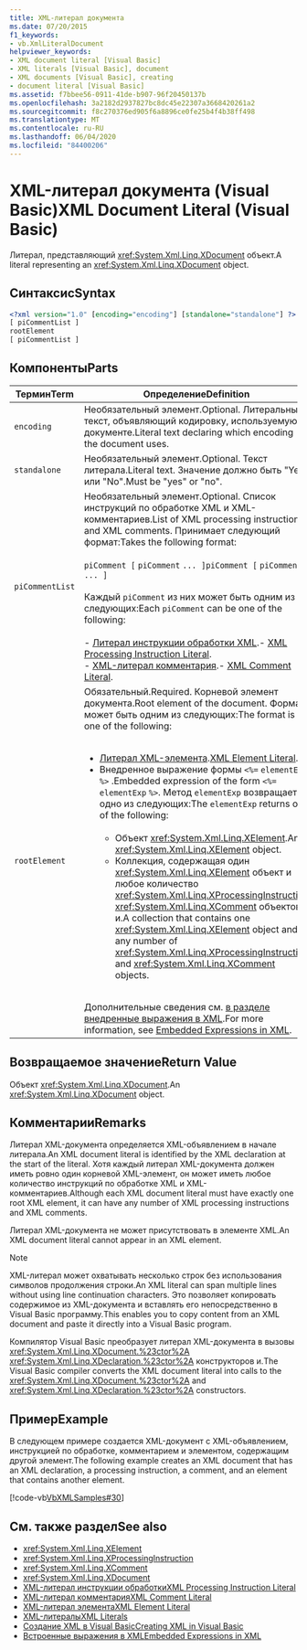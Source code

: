 ```yaml
---
title: XML-литерал документа
ms.date: 07/20/2015
f1_keywords:
- vb.XmlLiteralDocument
helpviewer_keywords:
- XML document literal [Visual Basic]
- XML literals [Visual Basic], document
- XML documents [Visual Basic], creating
- document literal [Visual Basic]
ms.assetid: f7bbee56-0911-41de-b907-96f20450137b
ms.openlocfilehash: 3a2182d2937827bc8dc45e22307a3668420261a2
ms.sourcegitcommit: f8c270376ed905f6a8896ce0fe25b4f4b38ff498
ms.translationtype: MT
ms.contentlocale: ru-RU
ms.lasthandoff: 06/04/2020
ms.locfileid: "84400206"
---
```

# <a name="xml-document-literal-visual-basic"></a><span data-ttu-id="8d0a7-102">XML-литерал документа (Visual Basic)</span><span class="sxs-lookup"><span data-stu-id="8d0a7-102">XML Document Literal (Visual Basic)</span></span>
<span data-ttu-id="8d0a7-103">Литерал, представляющий <xref:System.Xml.Linq.XDocument> объект.</span><span class="sxs-lookup"><span data-stu-id="8d0a7-103">A literal representing an <xref:System.Xml.Linq.XDocument> object.</span></span>  
  
## <a name="syntax"></a><span data-ttu-id="8d0a7-104">Синтаксис</span><span class="sxs-lookup"><span data-stu-id="8d0a7-104">Syntax</span></span>  
  
```xml  
<?xml version="1.0" [encoding="encoding"] [standalone="standalone"] ?>  
[ piCommentList ]  
rootElement  
[ piCommentList ]  
```  
  
## <a name="parts"></a><span data-ttu-id="8d0a7-105">Компоненты</span><span class="sxs-lookup"><span data-stu-id="8d0a7-105">Parts</span></span>  
  
|<span data-ttu-id="8d0a7-106">Термин</span><span class="sxs-lookup"><span data-stu-id="8d0a7-106">Term</span></span>|<span data-ttu-id="8d0a7-107">Определение</span><span class="sxs-lookup"><span data-stu-id="8d0a7-107">Definition</span></span>|  
|---|---|  
|`encoding`|<span data-ttu-id="8d0a7-108">Необязательный элемент.</span><span class="sxs-lookup"><span data-stu-id="8d0a7-108">Optional.</span></span> <span data-ttu-id="8d0a7-109">Литеральный текст, объявляющий кодировку, используемую в документе.</span><span class="sxs-lookup"><span data-stu-id="8d0a7-109">Literal text declaring which encoding the document uses.</span></span>|  
|`standalone`|<span data-ttu-id="8d0a7-110">Необязательный элемент.</span><span class="sxs-lookup"><span data-stu-id="8d0a7-110">Optional.</span></span> <span data-ttu-id="8d0a7-111">Текст литерала.</span><span class="sxs-lookup"><span data-stu-id="8d0a7-111">Literal text.</span></span> <span data-ttu-id="8d0a7-112">Значение должно быть "Yes" или "No".</span><span class="sxs-lookup"><span data-stu-id="8d0a7-112">Must be "yes" or "no".</span></span>|  
|`piCommentList`|<span data-ttu-id="8d0a7-113">Необязательный элемент.</span><span class="sxs-lookup"><span data-stu-id="8d0a7-113">Optional.</span></span> <span data-ttu-id="8d0a7-114">Список инструкций по обработке XML и XML-комментариев.</span><span class="sxs-lookup"><span data-stu-id="8d0a7-114">List of XML processing instructions and XML comments.</span></span> <span data-ttu-id="8d0a7-115">Принимает следующий формат:</span><span class="sxs-lookup"><span data-stu-id="8d0a7-115">Takes the following format:</span></span><br /><br /> <span data-ttu-id="8d0a7-116">`piComment [` `piComment` `... ]`</span><span class="sxs-lookup"><span data-stu-id="8d0a7-116">`piComment [` `piComment` `... ]`</span></span><br /><br /> <span data-ttu-id="8d0a7-117">Каждый `piComment` из них может быть одним из следующих:</span><span class="sxs-lookup"><span data-stu-id="8d0a7-117">Each `piComment` can be one of the following:</span></span><br /><br /> <span data-ttu-id="8d0a7-118">-   [Литерал инструкции обработки XML](xml-processing-instruction-literal.md).</span><span class="sxs-lookup"><span data-stu-id="8d0a7-118">-   [XML Processing Instruction Literal](xml-processing-instruction-literal.md).</span></span><br /><span data-ttu-id="8d0a7-119">-   [XML-литерал комментария](xml-comment-literal.md).</span><span class="sxs-lookup"><span data-stu-id="8d0a7-119">-   [XML Comment Literal](xml-comment-literal.md).</span></span>|  
|`rootElement`|<span data-ttu-id="8d0a7-120">Обязательный.</span><span class="sxs-lookup"><span data-stu-id="8d0a7-120">Required.</span></span> <span data-ttu-id="8d0a7-121">Корневой элемент документа.</span><span class="sxs-lookup"><span data-stu-id="8d0a7-121">Root element of the document.</span></span> <span data-ttu-id="8d0a7-122">Формат может быть одним из следующих:</span><span class="sxs-lookup"><span data-stu-id="8d0a7-122">The format is one of the following:</span></span><br /><br /> <ul><li><span data-ttu-id="8d0a7-123">[Литерал XML-элемента](xml-element-literal.md).</span><span class="sxs-lookup"><span data-stu-id="8d0a7-123">[XML Element Literal](xml-element-literal.md).</span></span></li><li><span data-ttu-id="8d0a7-124">Внедренное выражение формы `<%=` `elementExp` `%>` .</span><span class="sxs-lookup"><span data-stu-id="8d0a7-124">Embedded expression of the form `<%=` `elementExp` `%>`.</span></span> <span data-ttu-id="8d0a7-125">Метод `elementExp` возвращает одно из следующих:</span><span class="sxs-lookup"><span data-stu-id="8d0a7-125">The `elementExp` returns one of the following:</span></span><br /><br /> <ul><li><span data-ttu-id="8d0a7-126">Объект <xref:System.Xml.Linq.XElement>.</span><span class="sxs-lookup"><span data-stu-id="8d0a7-126">An <xref:System.Xml.Linq.XElement> object.</span></span></li><li><span data-ttu-id="8d0a7-127">Коллекция, содержащая один <xref:System.Xml.Linq.XElement> объект и любое количество <xref:System.Xml.Linq.XProcessingInstruction> <xref:System.Xml.Linq.XComment> объектов и.</span><span class="sxs-lookup"><span data-stu-id="8d0a7-127">A collection that contains one <xref:System.Xml.Linq.XElement> object and any number of <xref:System.Xml.Linq.XProcessingInstruction> and <xref:System.Xml.Linq.XComment> objects.</span></span></li></ul></li></ul><br /> <span data-ttu-id="8d0a7-128">Дополнительные сведения см. [в разделе внедренные выражения в XML](../../programming-guide/language-features/xml/embedded-expressions-in-xml.md).</span><span class="sxs-lookup"><span data-stu-id="8d0a7-128">For more information, see [Embedded Expressions in XML](../../programming-guide/language-features/xml/embedded-expressions-in-xml.md).</span></span>|  
  
## <a name="return-value"></a><span data-ttu-id="8d0a7-129">Возвращаемое значение</span><span class="sxs-lookup"><span data-stu-id="8d0a7-129">Return Value</span></span>  
 <span data-ttu-id="8d0a7-130">Объект <xref:System.Xml.Linq.XDocument>.</span><span class="sxs-lookup"><span data-stu-id="8d0a7-130">An <xref:System.Xml.Linq.XDocument> object.</span></span>  
  
## <a name="remarks"></a><span data-ttu-id="8d0a7-131">Комментарии</span><span class="sxs-lookup"><span data-stu-id="8d0a7-131">Remarks</span></span>  
 <span data-ttu-id="8d0a7-132">Литерал XML-документа определяется XML-объявлением в начале литерала.</span><span class="sxs-lookup"><span data-stu-id="8d0a7-132">An XML document literal is identified by the XML declaration at the start of the literal.</span></span> <span data-ttu-id="8d0a7-133">Хотя каждый литерал XML-документа должен иметь ровно один корневой XML-элемент, он может иметь любое количество инструкций по обработке XML и XML-комментариев.</span><span class="sxs-lookup"><span data-stu-id="8d0a7-133">Although each XML document literal must have exactly one root XML element, it can have any number of XML processing instructions and XML comments.</span></span>  
  
 <span data-ttu-id="8d0a7-134">Литерал XML-документа не может присутствовать в элементе XML.</span><span class="sxs-lookup"><span data-stu-id="8d0a7-134">An XML document literal cannot appear in an XML element.</span></span>  
  
> [!NOTE]
> <span data-ttu-id="8d0a7-135">XML-литерал может охватывать несколько строк без использования символов продолжения строки.</span><span class="sxs-lookup"><span data-stu-id="8d0a7-135">An XML literal can span multiple lines without using line continuation characters.</span></span> <span data-ttu-id="8d0a7-136">Это позволяет копировать содержимое из XML-документа и вставлять его непосредственно в Visual Basic программу.</span><span class="sxs-lookup"><span data-stu-id="8d0a7-136">This enables you to copy content from an XML document and paste it directly into a Visual Basic program.</span></span>  
  
 <span data-ttu-id="8d0a7-137">Компилятор Visual Basic преобразует литерал XML-документа в вызовы <xref:System.Xml.Linq.XDocument.%23ctor%2A> <xref:System.Xml.Linq.XDeclaration.%23ctor%2A> конструкторов и.</span><span class="sxs-lookup"><span data-stu-id="8d0a7-137">The Visual Basic compiler converts the XML document literal into calls to the <xref:System.Xml.Linq.XDocument.%23ctor%2A> and <xref:System.Xml.Linq.XDeclaration.%23ctor%2A> constructors.</span></span>  
  
## <a name="example"></a><span data-ttu-id="8d0a7-138">Пример</span><span class="sxs-lookup"><span data-stu-id="8d0a7-138">Example</span></span>  
 <span data-ttu-id="8d0a7-139">В следующем примере создается XML-документ с XML-объявлением, инструкцией по обработке, комментарием и элементом, содержащим другой элемент.</span><span class="sxs-lookup"><span data-stu-id="8d0a7-139">The following example creates an XML document that has an XML declaration, a processing instruction, a comment, and an element that contains another element.</span></span>  
  
 [!code-vb[VbXMLSamples#30](~/samples/snippets/visualbasic/VS_Snippets_VBCSharp/VbXMLSamples/VB/XMLSamples13.vb#30)]  
  
## <a name="see-also"></a><span data-ttu-id="8d0a7-140">См. также раздел</span><span class="sxs-lookup"><span data-stu-id="8d0a7-140">See also</span></span>

- <xref:System.Xml.Linq.XElement>
- <xref:System.Xml.Linq.XProcessingInstruction>
- <xref:System.Xml.Linq.XComment>
- <xref:System.Xml.Linq.XDocument>
- [<span data-ttu-id="8d0a7-141">XML-литерал инструкции обработки</span><span class="sxs-lookup"><span data-stu-id="8d0a7-141">XML Processing Instruction Literal</span></span>](xml-processing-instruction-literal.md)
- [<span data-ttu-id="8d0a7-142">XML-литерал комментария</span><span class="sxs-lookup"><span data-stu-id="8d0a7-142">XML Comment Literal</span></span>](xml-comment-literal.md)
- [<span data-ttu-id="8d0a7-143">XML-литерал элемента</span><span class="sxs-lookup"><span data-stu-id="8d0a7-143">XML Element Literal</span></span>](xml-element-literal.md)
- [<span data-ttu-id="8d0a7-144">XML-литералы</span><span class="sxs-lookup"><span data-stu-id="8d0a7-144">XML Literals</span></span>](index.md)
- [<span data-ttu-id="8d0a7-145">Создание XML в Visual Basic</span><span class="sxs-lookup"><span data-stu-id="8d0a7-145">Creating XML in Visual Basic</span></span>](../../programming-guide/language-features/xml/creating-xml.md)
- [<span data-ttu-id="8d0a7-146">Встроенные выражения в XML</span><span class="sxs-lookup"><span data-stu-id="8d0a7-146">Embedded Expressions in XML</span></span>](../../programming-guide/language-features/xml/embedded-expressions-in-xml.md)
